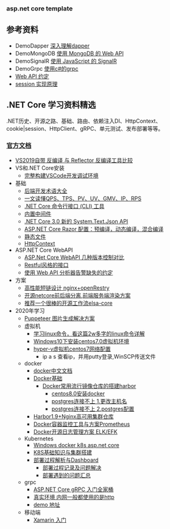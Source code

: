 ### asp.net core template
## 参考资料
 - DemoDapper [深入理解dapper](https://www.cnblogs.com/ITWeiHan/p/11614704.html)
 - DemoMongoDB [使用 MongoDB 的 Web API](https://docs.microsoft.com/zh-cn/aspnet/core/tutorials/first-mongo-app?view=aspnetcore-3.1&tabs=visual-studio)
 - DemoSignalR [使用 JavaScript 的 SignalR](https://docs.microsoft.com/zh-cn/aspnet/core/tutorials/signalr?view=aspnetcore-3.1&tabs=visual-studio)
 - DemoGrpc [使用c#的grpc](https://docs.microsoft.com/zh-cn/aspnet/core/grpc/basics?view=aspnetcore-3.1)
- [Web API 约定](https://docs.microsoft.com/zh-cn/aspnet/core/web-api/advanced/conventions?view=aspnetcore-2.2#create-web-api-conventions)
- [session 实现原理](https://www.cnblogs.com/emrys5/p/aspnet-core-session.html)
 ## .NET Core 学习资料精选
.NET历史、开源之路、基础、路由、依赖注入DI、HttpContext、cookie|session、HttpClient、gRPC、单元测试、发布部署等等。
 ### [官方文档](https://docs.microsoft.com/zh-cn/aspnet/core/?view=aspnetcore-3.0)
- [VS2019自带 反编译 与 Reflector 反编译工具比较](https://www.cnblogs.com/cjm123/p/10908910.html)
- VS和.NET Core安装
  - [完整构建VSCode开发调试环境](https://www.cnblogs.com/tianqing/p/11874558.html)
- 基础
  - [后端开发术语大全](https://mp.weixin.qq.com/s/i4MAVUnDbP1tsdxaQpkjAQ)
  - [一文读懂QPS、TPS、PV、UV、GMV、IP、RPS](https://www.citrons.cn/jishu/226.html)
  - [.NET Core 命令行接口 (CLI) 工具](https://docs.microsoft.com/zh-cn/dotnet/core/tools/?tabs=netcore2x)
  - [内置中间件](https://docs.microsoft.com/zh-cn/aspnet/core/fundamentals/middleware/index?view=aspnetcore-2.2)
  - [.NET Core 3.0 新的 System.Text.Json API](https://www.cnblogs.com/waku/p/11026630.html)
  - [ASP.NET Core Razor 配置：预编译，动态编译，混合编译](http://www.zkea.net/codesnippet/detail/razor-compilation.html)
  - [静态文件](https://docs.microsoft.com/zh-cn/aspnet/core/fundamentals/static-files)
  - [HttpContext](https://docs.microsoft.com/zh-cn/aspnet/core/fundamentals/http-context)
- ASP.NET Core WebAPI
  - [ASP.Net Core WebAPI 几种版本控制对比](https://www.cnblogs.com/runningsmallguo/p/7484954.html)
  - [Restful风格的接口](https://docs.microsoft.com/zh-cn/aspnet/core/web-api/advanced/conventions)
  - [使用 Web API 分析器告警缺失的约定](https://docs.microsoft.com/zh-cn/aspnet/core/web-api/advanced/analyzers)
- 方案
  - [高性能短链设计 nginx+openRestry](https://www.cnblogs.com/xiekun/p/12500822.html)
  - [开源netcore前后端分离,前端服务端渲染方案](https://mp.weixin.qq.com/s/ZthEnKru9FjGOcCWcqiEgA)
  - [推荐一个很棒的开源工作流elsa-core](https://mp.weixin.qq.com/s/FKsmTpFxODQBRbSoWa3IwQ)
- 2020年学习
  - [Puppeteer 图片生成解决方案](/docs/Puppeteer服务生成图片.md)
  - 虚拟机
    - [学习linux命令，看这篇2w多字的linux命令详解](https://www.cnblogs.com/zhonglongbo/p/12115548.html)
    - [Windows10下安装centos7.0虚拟机环境](https://www.cnblogs.com/shengChristine/p/9284969.html)
    - [hyper-v虚拟机centos7网络配置](https://jingyan.baidu.com/album/91f5db1b0279bd1c7e05e377.html?picindex=6)
      - ip a s 查看ip，并用putty登录,WinSCP传送文件
  - docker
    - [docker中文文档](https://yeasy.gitbooks.io/docker_practice/content/kubernetes/kubectl/)
    - [Docker基础](https://www.cnblogs.com/edisonchou/p/aspnet_core_k8s_artcles_index.html)
      - [Docker常用流行镜像仓库的搭建harbor](https://www.cnblogs.com/edisonchou/p/docker_registry_repository_setup_introduction.html)
        - [centos8.0安装docker](https://www.cnblogs.com/ding2016/p/11592999.html)
        - [postgres连接不上 1.更改主机名](https://ywnz.com/linux/6051.html)
        - [postgres连接不上 2.postgres配置](https://stackoverflow.com/questions/31611674/cant-connect-to-postgres-server)
     - [Harbor1.9+Nginx高可用集群仓库](https://juejin.im/post/5d973e246fb9a04dfa0963fb)
     - [Docker容器监控工具与方案Prometheus](https://www.cnblogs.com/edisonchou/p/docker_monitor_introduction_part3.html)
     - [Docker开源日志管理方案 ELK/EFK](https://www.cnblogs.com/edisonchou/p/docker_logs_study_summary_part2.html)
  - Kubernetes
    - [Windows docker k8s asp.net core](https://www.cnblogs.com/majiang/p/11328730.html)
    - [K8S基础知识与集群搭建](https://www.cnblogs.com/edisonchou/p/aspnet_core_on_k8s_deepstudy_part1.html)
    - [部署过程解析与Dashboard](https://www.cnblogs.com/edisonchou/p/aspnet_core_on_k8s_deepstudy_part2.html)
      - [部署过程记录及问题解决](https://blog.csdn.net/weixin_44723434/article/details/94583457)
      - [部署遇到的问题汇总](https://www.cnblogs.com/liuyi778/p/12229416.html)
  - grpc
    - [ASP.NET Core gRPC 入门全家桶](https://www.cnblogs.com/stulzq/p/11897704.html)
    - [真实环境 内网一般都使用的是http](https://www.cnblogs.com/stulzq/p/11697269.html)
    - [demo 地址](/demo)
  - 移动端
    - [Xamarin 入门](https://docs.microsoft.com/zh-cn/xamarin/get-started/)
